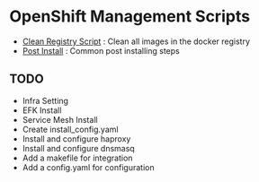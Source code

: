 # OpenShift Management Scripts
* [Clean Registry Script](https://github.com/CCChou/ocp_management_scripts/tree/master/clean_registry) : Clean all images in the docker registry
* [Post Install](https://github.com/CCChou/ocp_management_scripts/tree/master/post_install) : Common post installing steps

## TODO
* Infra Setting
* EFK Install
* Service Mesh Install
* Create install_config.yaml
* Install and configure haproxy
* Install and configure dnsmasq
* Add a makefile for integration
* Add a config.yaml for configuration
